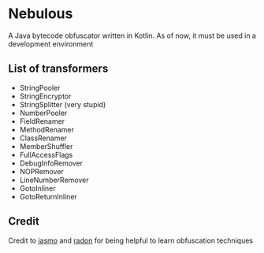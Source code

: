# Nebulous
A Java bytecode obfuscator written in Kotlin. As of now, it must be used in a development environment

## List of transformers
- StringPooler
- StringEncryptor
- StringSplitter (very stupid)
- NumberPooler
- FieldRenamer
- MethodRenamer
- ClassRenamer
- MemberShuffler
- FullAccessFlags
- DebugInfoRemover
- NOPRemover
- LineNumberRemover
- GotoInliner
- GotoReturnInliner

## Credit
Credit to [jasmo](https://github.com/CalebWhiting/java-asm-obfuscator) and [radon](https://github.com/ItzSomebody/radon) for being helpful to learn obfuscation techniques
